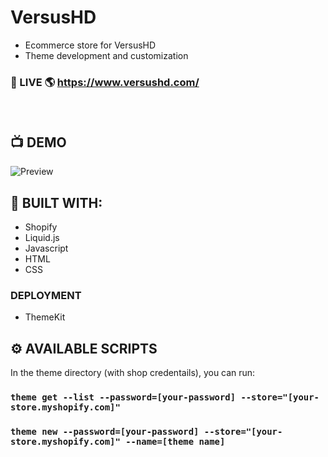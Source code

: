 # VersusHD
- Ecommerce store for VersusHD
- Theme development and customization
### 🚀 LIVE 🌎 https://www.versushd.com/
##### <br />

## 📺 DEMO
![Preview](src/assets/preview.gif)

## 🧰 BUILT WITH:
- Shopify
- Liquid.js
- Javascript
- HTML
- CSS
### DEPLOYMENT
- ThemeKit

## ⚙️ AVAILABLE SCRIPTS

In the theme directory (with shop credentails), you can run:

### `theme get --list --password=[your-password] --store="[your-store.myshopify.com]"`
### `theme new --password=[your-password] --store="[your-store.myshopify.com]" --name=[theme name]`